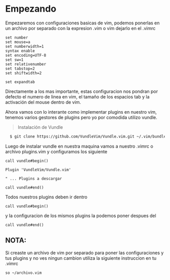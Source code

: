# Empezando

Empezaremos con configuraciones basicas de vim, podemos ponerlas en un archivo por separado con la expresion .vim o vim dejarlo en el .vimrc

```vim
set number
set mouse=a
set numberwidth=1
syntax enable
set encoding=UTF-8
set sw=1
set relativenumber
set tabstop=2 
set shiftwidth=2 

set expandtab
```
Directamente a los mas importante, estas configuracion nos pondran por defecto el numero de linea en vim, el tamaño de los espacios tab y la activación del mouse dentro de vim.

Ahora vamos con lo interante como implementar plugins en nuestro vim, tenemos varios gestores de plugins pero yo por comodida utilizo vundle.

> Instalación de Vundle
```bash
  $ git clone https://github.com/VundleVim/Vundle.vim.git ~/.vim/bundle/Vundle.vim
```
Luego de instalar vundle en nuestra maquina vamos a nuestro .vimrc o archivo plugins.vim y configuramos los siguiente

```vim
call vundle#begin()

Plugin 'VundleVim/Vundle.vim'

" ... Plugins a descargar

call vundle#end()
```

Todos nuestros plugins deben ir dentro 
```vim
call vundle#begin()
```
y la configuracion de los mismos plugins la podemos poner despues del 
```vim
call vundle#end()
```

## NOTA:
Si creaste un archivo de vim por separado para poner las configuraciones y tus plugins y no ves ningun cambion utiliza la siguiente instruccion en tu .vimrc
```vim
so ~/archivo.vim
```
